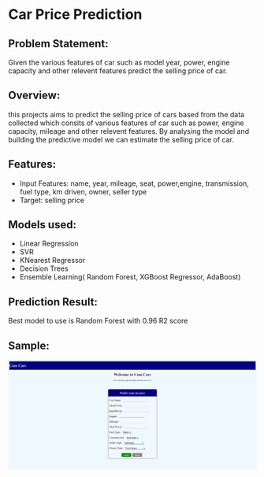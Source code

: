 # Car Price Prediction

## Problem Statement:
Given the various features of car such as model year, power, engine capacity and other relevent features predict the selling price of car.

## Overview:
this projects aims to predict the selling price of cars based from the data collected which consits of various features of car such as power, engine capacity, mileage and other relevent features. By analysing the model and building the predictive model we can estimate the selling price of car.

## Features:
* Input Features: name, year, mileage, seat, power,engine, transmission, fuel type, km driven, owner, seller type
* Target: selling price

## Models used:
* Linear Regression
* SVR
* KNearest Regressor
* Decision Trees
* Ensemble Learning( Random Forest, XGBoost Regressor, AdaBoost)

## Prediction Result:
Best model to use is Random Forest with 0.96 R2 score

## Sample:
![sample1](images/z1.png)
  
